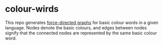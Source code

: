 colour-wirds
============

This repo generates [force-directed graphs](http://bl.ocks.org/mbostock/4062045) for basic colour words in a given language.
Nodes denote the basic colours, and edges between nodes signify that the connected nodes are represented by the same basic colour word.
